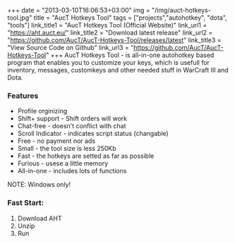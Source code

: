 +++
date = "2013-03-10T16:06:53+03:00"
img = "/img/auct-hotkeys-tool.jpg"
title = "AucT Hotkeys Tool"
tags = ["projects","autohotkey", "dota", "tools"]
link_title1 = "AucT Hotkeys Tool (Official Website)"
link_url1 = "https://aht.auct.eu/"
link_title2 = "Download latest release"
link_url2 = "https://github.com/AucT/AucT-Hotkeys-Tool/releases/latest"
link_title3 = "View Source Code on Github"
link_url3 = "https://github.com/AucT/AucT-Hotkeys-Tool"
+++
AucT Hotkeys Tool - is all-in-one autohotkey based program that enables you to customize your keys, which is usefull for inventory, messages, customkeys and other needed stuff in WarCraft III and Dota.

### Features

* Profile orginizing
* Shift+ support - Shift orders will work
* Chat-free - doesn't conflict with chat
* Scroll Indicator - indicates script status (changable)
* Free - no payment nor ads
* Small - the tool size is less 250Kb
* Fast - the hotkeys are setted as far as possible
* Furious - usese a little memory
* All-in-one - includes lots of functions

<span class="warning">NOTE:</span> Windows only!

### Fast Start:

1. Download AHT
2. Unzip
3. Run